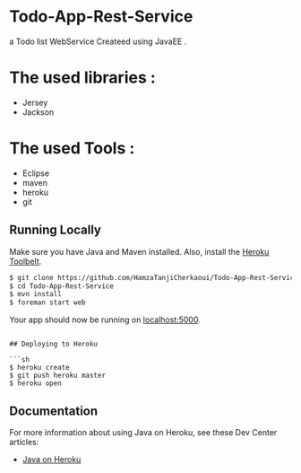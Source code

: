 # Todo-App-Rest-Service
a Todo list WebService Createed using JavaEE .

# The used libraries : 
  - Jersey
  - Jackson

# The used Tools : 
 - Eclipse 
 - maven
 - heroku
 - git
 
 ## Running Locally

Make sure you have Java and Maven installed.  Also, install the [Heroku Toolbelt](https://toolbelt.heroku.com/).

```sh
$ git clone https://github.com/HamzaTanjiCherkaoui/Todo-App-Rest-Service.git
$ cd Todo-App-Rest-Service
$ mvn install
$ foreman start web
```

Your app should now be running on [localhost:5000](http://localhost:5000/).

```

## Deploying to Heroku

```sh
$ heroku create
$ git push heroku master
$ heroku open
```

## Documentation

For more information about using Java on Heroku, see these Dev Center articles:

- [Java on Heroku](https://devcenter.heroku.com/categories/java)

 
